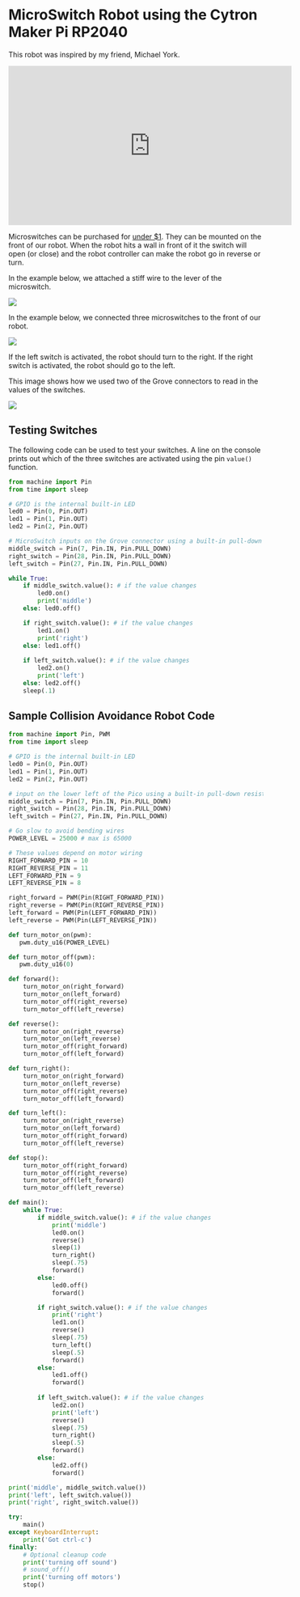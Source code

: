 # MicroSwitch Robot using the Cytron Maker Pi RP2040

This robot was inspired by my friend, Michael York.

<iframe width="560" height="315" src="https://www.youtube.com/embed/Ui4kJgjIIuo" title="YouTube video player" frameborder="0" allow="accelerometer; autoplay; clipboard-write; encrypted-media; gyroscope; picture-in-picture" allowfullscreen></iframe>

Microswitches can be purchased for [under $1](https://www.amazon.com/Twidec-Straight-Switch-Action-KW11-3Z04/dp/B07P4CJ8TV/ref=sr_1_3).  They can be mounted on the front of our robot.  When the robot hits a wall in front of it the switch will open (or close) and the robot controller can make the robot go in reverse or turn.

In the example below, we attached a stiff wire to the lever of the microswitch.

![](../../img/microswitch-bot-2.jpg)



In the example below, we connected three microswitches to the front of our robot.

![](../../img/microswitch-bot-1.jpg)

If the left switch is activated, the robot should turn to the right.  If the right switch is activated, the robot should go to the left.

This image shows how we used two of the Grove connectors to read in the values of the switches.

![](../../img/microswitch-bot-3.jpg)

## Testing Switches
The following code can be used to test your switches.  A line on the console prints out which of the three switches are activated using the pin ```value()``` function.

```py
from machine import Pin
from time import sleep

# GPIO is the internal built-in LED
led0 = Pin(0, Pin.OUT)
led1 = Pin(1, Pin.OUT)
led2 = Pin(2, Pin.OUT)

# MicroSwitch inputs on the Grove connector using a built-in pull-down resistor to keep the value from floating.  The other end of the switches go to the 3.3volt connectors of the Grove connectors.
middle_switch = Pin(7, Pin.IN, Pin.PULL_DOWN) 
right_switch = Pin(28, Pin.IN, Pin.PULL_DOWN)
left_switch = Pin(27, Pin.IN, Pin.PULL_DOWN)

while True:
    if middle_switch.value(): # if the value changes
        led0.on()
        print('middle')
    else: led0.off()

    if right_switch.value(): # if the value changes
        led1.on()
        print('right')
    else: led1.off()
    
    if left_switch.value(): # if the value changes
        led2.on()
        print('left')
    else: led2.off()
    sleep(.1)
```

## Sample Collision Avoidance Robot Code

```py
from machine import Pin, PWM
from time import sleep

# GPIO is the internal built-in LED
led0 = Pin(0, Pin.OUT)
led1 = Pin(1, Pin.OUT)
led2 = Pin(2, Pin.OUT)

# input on the lower left of the Pico using a built-in pull-down resistor to keep the value from floating
middle_switch = Pin(7, Pin.IN, Pin.PULL_DOWN) 
right_switch = Pin(28, Pin.IN, Pin.PULL_DOWN)
left_switch = Pin(27, Pin.IN, Pin.PULL_DOWN)

# Go slow to avoid bending wires
POWER_LEVEL = 25000 # max is 65000

# These values depend on motor wiring
RIGHT_FORWARD_PIN = 10
RIGHT_REVERSE_PIN = 11
LEFT_FORWARD_PIN = 9
LEFT_REVERSE_PIN = 8

right_forward = PWM(Pin(RIGHT_FORWARD_PIN))
right_reverse = PWM(Pin(RIGHT_REVERSE_PIN))
left_forward = PWM(Pin(LEFT_FORWARD_PIN))
left_reverse = PWM(Pin(LEFT_REVERSE_PIN))

def turn_motor_on(pwm):
   pwm.duty_u16(POWER_LEVEL)

def turn_motor_off(pwm):
   pwm.duty_u16(0)

def forward():
    turn_motor_on(right_forward)
    turn_motor_on(left_forward)
    turn_motor_off(right_reverse)
    turn_motor_off(left_reverse)

def reverse():
    turn_motor_on(right_reverse)
    turn_motor_on(left_reverse)
    turn_motor_off(right_forward)
    turn_motor_off(left_forward)

def turn_right():
    turn_motor_on(right_forward)
    turn_motor_on(left_reverse)
    turn_motor_off(right_reverse)
    turn_motor_off(left_forward)

def turn_left():
    turn_motor_on(right_reverse)
    turn_motor_on(left_forward)
    turn_motor_off(right_forward)
    turn_motor_off(left_reverse)

def stop():
    turn_motor_off(right_forward)
    turn_motor_off(right_reverse)
    turn_motor_off(left_forward)
    turn_motor_off(left_reverse)

def main():
    while True:
        if middle_switch.value(): # if the value changes
            print('middle')
            led0.on()
            reverse()
            sleep(1)
            turn_right()
            sleep(.75)
            forward()
        else:
            led0.off()
            forward()

        if right_switch.value(): # if the value changes
            print('right')
            led1.on()
            reverse()
            sleep(.75)
            turn_left()
            sleep(.5)
            forward()
        else:
            led1.off()
            forward()
        
        if left_switch.value(): # if the value changes
            led2.on()
            print('left')
            reverse()
            sleep(.75)
            turn_right()
            sleep(.5)
            forward()
        else:
            led2.off()
            forward()

print('middle', middle_switch.value())
print('left', left_switch.value())
print('right', right_switch.value())

try:
    main()
except KeyboardInterrupt:
    print('Got ctrl-c')
finally:
    # Optional cleanup code
    print('turning off sound')
    # sound_off()
    print('turning off motors')
    stop()

```